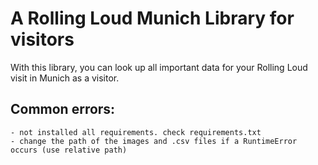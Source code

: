 # A Rolling Loud Munich Library for visitors

With this library, you can look up all important data for your Rolling Loud visit in Munich as a visitor.

## Common errors:
    - not installed all requirements. check requirements.txt
    - change the path of the images and .csv files if a RuntimeError occurs (use relative path)



